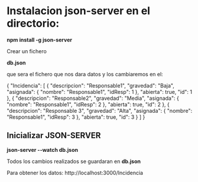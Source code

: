 # Instalacion json-server en el directorio:

**npm install -g json-server**

Crear un fichero

**db.json**

que sera el fichero que nos dara datos y los cambiaremos en el:

{
  "Incidencia": [
    {
      "descripcion": "Responsable1",
      "gravedad": "Baja",
      "asignada": {
        "nombre": "Responsable1",
        "idResp": 1
      },
      "abierta": true,
      "id": 1
    },
    {
      "descripcion": "Responsable2",
      "gravedad": "Media",
      "asignada": {
        "nombre": "Responsable1",
        "idResp": 2
      },
      "abierta": true,
      "id": 2
    },
    {
      "descripcion": "Responsable 3",
      "gravedad": "Alta",
      "asignada": {
        "nombre": "Responsable1",
        "idResp": 3
      },
      "abierta": true,
      "id": 3
    }
  ]
}

## Inicializar JSON-SERVER

**json-server --watch db.json**

Todos los cambios realizados se guardaran en **db.json**

Para obtener los datos:  http://localhost:3000/Incidencia 